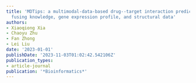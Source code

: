 ```yaml
---
title: 'MDTips: a multimodal-data-based drug--target interaction prediction system
  fusing knowledge, gene expression profile, and structural data'
authors:
- Xiaoqiong Xia
- Chaoyu Zhu
- Fan Zhong
- Lei Liu
date: '2023-01-01'
publishDate: '2023-11-03T01:02:42.542106Z'
publication_types:
- article-journal
publication: '*Bioinformatics*'
---
```


